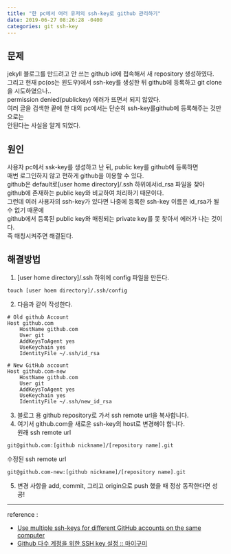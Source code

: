 ```yaml
---
title: "한 pc에서 여러 유저의 ssh-key로 github 관리하기"
date: 2019-06-27 08:26:28 -0400
categories: git ssh-key
---
```

## 문제
jekyll 블로그를 만드려고 안 쓰는 github id에 접속해서 새 repository 생성하였다.  
그리고 현재 pc(os는 윈도우)에서 ssh-key를 생성한 뒤 github에 등록하고 git clone을 시도하였으나..  
permission denied(publickey) 에러가 뜨면서 되지 않았다.  
여러 글을 검색한 끝에 한 대의 pc에서는 단순히 ssh-key를github에 등록해주는 것만으로는  
안된다는 사실을 알게 되었다.  
  
## 원인
사용자 pc에서 ssk-key를 생성하고 난 뒤, public key를 github에 등록하면  
매번 로그인하지 않고 편하게 github을 이용할 수 있다.  
github은 default로[user home directory]/.ssh 하위에서id_rsa 파일을 찾아  
github에 존재하는 public key와 비교하여 처리하기 때문이다.  
그런데 여러 사용자의 ssh-key가 있다면 나중에 등록한 ssh-key 이름은 id_rsa가 될 수 없기 때문에  
github에서 등록된 public key와 매칭되는 private key를 못 찾아서 에러가 나는 것이다.  
즉 매칭시켜주면 해결된다.  
  
## 해결방법
1. [user home directory]/.ssh 하위에 config 파일을 만든다.  
``` 
touch [user hoem directory]/.ssh/config
```
2. 다음과 같이 작성한다. 
```
# Old github Account
Host github.com
    HostName github.com
    User git
    AddKeysToAgent yes
    UseKeychain yes
    IdentityFile ~/.ssh/id_rsa

# New GitHub account
Host github.com-new
    HostName github.com
    User git
    AddKeysToAgent yes
    UseKeychain yes
    IdentityFile ~/.ssh/new_id_rsa
```  
 3. 블로그 용 github repository로 가서 ssh remote url을 복사합니다.
 4. 여기서 github.com을 새로운 ssh-key의 host로 변경해야 합니다.  
 원래 ssh remote url  
 ```
 git@github.com:[github nickname]/[repository name].git
 ```  
 수정된 ssh remote url  
 ```
 git@github.com-new:[github nickname]/[repository name].git
 ```
 5. 변경 사항을 add, commit, 그리고 origin으로 push 했을 때 정상 동작한다면 성공!  

 ---  
 reference :  
 - [Use multiple ssh-keys for different GitHub accounts on the same computer](https://medium.com/@xiaolishen/use-multiple-ssh-keys-for-different-github-accounts-on-the-same-computer-7d7103ca8693)
 - [Github 다수 계정을 위한 SSH key 설정 :: 마이구미](https://mygumi.tistory.com/96)

